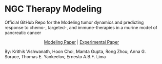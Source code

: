 # NGC Therapy Modeling
Official GitHub Repo for the Modeling tumor dynamics and predicting response to chemo-, targeted-, and immune-therapies in a murine model of pancreatic cancer

<div align="center">

[Modeling Paper](https://doi.org/10.1101/2025.01.03.631015) | [Experimental Paper](https://doi.org/10.1101/2024.12.24.630138)
</div>

By: Krithik Vishwanath, Hoon Choi, Mamta Gupta, Rong Zhou, Anna G. Sorace, Thomas E. Yankeelov, Ernesto A.B.F. Lima
